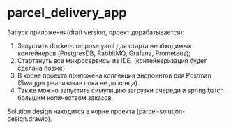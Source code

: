 # parcel_delivery_app
Запуск приложения(draft version, проект дорабатывается):
1. Запустить docker-compose.yaml для старта необходимых контейнеров (PostgresDB, RabbitMQ, Grafana, Prometeus);
2. Стартануть все микросервисы из IDE. (контейнеризация будет сделана позже)
3. В корне проекта приложена коллекция эндпоинтов для Postman (Swagger реализован пока не до конца).
4. Также можно запустить симуляцию загрузки очереди и spring batch большим количеством заказов.

Solution design находится в корне проекта (parcel-solution-design.drawio).

